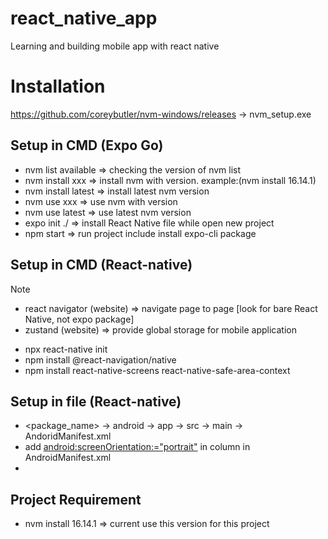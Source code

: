 # react_native_app
Learning and building mobile app with react native

# Installation 
https://github.com/coreybutler/nvm-windows/releases -> nvm_setup.exe

## Setup in CMD (Expo Go)
- nvm list available => checking the version of nvm list
- nvm install xxx => install nvm with version. example:(nvm install 16.14.1)
- nvm install latest => install latest nvm version
- nvm use xxx => use nvm with version 
- nvm use latest => use latest nvm version
- expo init ./ => install React Native file while open new project
- npm start => run project include install expo-cli package

## Setup in CMD (React-native)
> [!NOTE]
> - react navigator (website) => navigate page to page [look for bare React Native, not expo package]
> - zustand (website) => provide global storage for mobile application
- npx react-native init <package-name>
- npm install @react-navigation/native
- npm install react-native-screens react-native-safe-area-context


## Setup in file (React-native)
- <package_name> -> android -> app -> src -> main -> AndoridManifest.xml
- add <android:screenOrientation:="portrait"> in <activity> column in AndroidManifest.xml
- 

## Project Requirement 
- nvm install 16.14.1 => current use this version for this project


